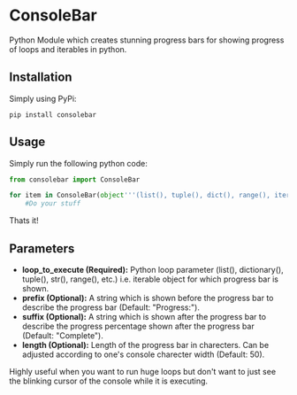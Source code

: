 # ConsoleBar

Python Module which creates stunning progress bars for showing progress of loops and iterables in python.

## Installation

Simply using PyPi: 

```
pip install consolebar
```
## Usage

Simply run the following python code:

```python
from consolebar import ConsoleBar

for item in ConsoleBar(object'''(list(), tuple(), dict(), range(), iterable, etc.)''', optional_params):
    #Do your stuff
```

Thats it!

## Parameters

- **loop_to_execute (Required):** Python loop parameter (list(), dictionary(), tuple(), str(), range(), etc.) i.e. iterable object for which progress bar is shown.
- **prefix (Optional):** A string which is shown before the progress bar to describe the progress bar (Default: "Progress:").
- **suffix (Optional):** A string which is shown after the progress bar to describe the progress percentage shown after the progress bar (Default: "Complete").
- **length (Optional):** Length of the progress bar in charecters. Can be adjusted according to one's console charecter width (Default: 50).

Highly useful when you want to run huge loops but don't want to just see the blinking cursor of the console while it is executing.
